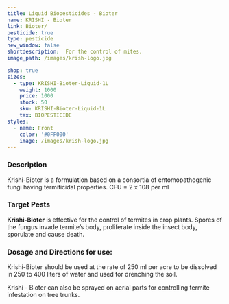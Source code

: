 ```yaml
---
title: Liquid Biopesticides - Bioter
name: KRISHI - Bioter
link: Bioter/
pesticide: true
type: pesticide
new_window: false
shortdescription:  For the control of mites.
image_path: /images/krish-logo.jpg

shop: true
sizes:
  - type: KRISHI-Bioter-Liquid-1L
    weight: 1000
    price: 1000
    stock: 50
    sku: KRISHI-Bioter-Liquid-1L
    tax: BIOPESTICIDE
styles:
  - name: Front
    color: '#0FF000'
    image: /images/krish-logo.jpg
---
```

### Description
Krishi-Bioter is a formulation based on a consortia of entomopathogenic fungi having termiticidal properties.  CFU = 2 x 108 per ml

### Target Pests
**Krishi-Bioter** is effective for the control of termites in crop plants. Spores of the
fungus invade termite’s body,  proliferate inside the insect body, sporulate and cause death.

### Dosage and Directions for use:
Krishi-Bioter should be used at the rate of 250 ml per acre to
be dissolved in 250 to 400 liters of water and used for drenching the soil.

Krishi - Bioter can also be sprayed on aerial parts for controlling termite infestation on tree trunks.
